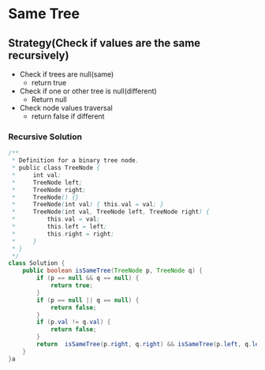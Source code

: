 # Same Tree

## Strategy(Check if values are the same recursively)

* Check if trees are null(same)
  * return true
* Check if one or other tree is null(different)
  * Return null&#x20;
* Check node values traversal
  *   return false if different



### Recursive Solution

```java
/**
 * Definition for a binary tree node.
 * public class TreeNode {
 *     int val;
 *     TreeNode left;
 *     TreeNode right;
 *     TreeNode() {}
 *     TreeNode(int val) { this.val = val; }
 *     TreeNode(int val, TreeNode left, TreeNode right) {
 *         this.val = val;
 *         this.left = left;
 *         this.right = right;
 *     }
 * }
 */
class Solution {
    public boolean isSameTree(TreeNode p, TreeNode q) {
        if (p == null && q == null) {
            return true;
        }
        if (p == null || q == null) {
            return false;
        }
        if (p.val != q.val) {
            return false;
        }
        return  isSameTree(p.right, q.right) && isSameTree(p.left, q.left);
    }
}a
```

